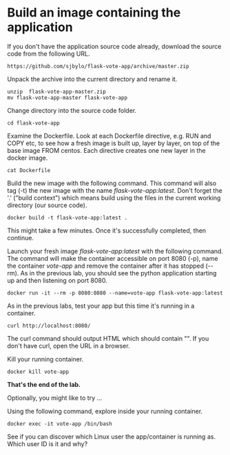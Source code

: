 # Build an image containing the application

If you don't have the application source code already, download the source code from the following URL.

```
https://github.com/sjbylo/flask-vote-app/archive/master.zip
```

Unpack the archive into the current directory and rename it.

```
unzip  flask-vote-app-master.zip
mv flask-vote-app-master flask-vote-app
```

Change directory into the source code folder.

```
cd flask-vote-app
```

Examine the Dockerfile.
Look at each Dockerfile directive, e.g. RUN and COPY etc, to see how a fresh image is built up, layer by layer, on top of the base image FROM centos.  Each directive creates one new layer in the docker image. 

```
cat Dockerfile
```

Build the new image with the following command.
This command will also tag (-t) the new image with the name _flask-vote-app:latest_.
Don't forget the '.' ("build context") which means build using the files in the current working directory (our source code). 

```
docker build -t flask-vote-app:latest .
```

This might take a few minutes. Once it's successfully completed, then continue. 

Launch your fresh image _flask-vote-app:latest_ with the following command. 
The command will make the container accessible on port 8080 (-p), name the container _vote-app_ and remove the container after it has stopped (--rm).   As in the previous lab, you should see the python application starting up and then listening on port 8080.

```
docker run -it --rm -p 8080:8080 --name=vote-app flask-vote-app:latest
```

As in the previous labs, test your app but this time it's running in a container.

```
curl http://localhost:8080/
```

The curl command should output HTML which should contain "<title>Favourite Linux distribution</title>". 
If you don't have curl, open the URL in a browser.

Kill your running container.

```
docker kill vote-app 
```

**That's the end of the lab.**

Optionally, you might like to try ...

Using the following command, explore inside your running container.

```
docker exec -it vote-app /bin/bash
```

See if you can discover which Linux user the app/container is running as.  Which user ID is it and why? 

